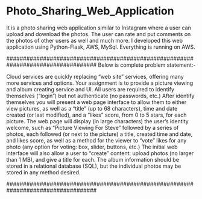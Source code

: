 # Photo_Sharing_Web_Application
It is a photo sharing web application similar to Instagram where a user can upload and download the photos. The user can rate and put comments on the photos of other users as well and much more. I developed this web application using Python-Flask, AWS, MySql. Everything is running on AWS.

###################################################################################
Below is complete problem statement:-

Cloud services are quickly replacing “web site” services, offering many more
services and options.
Your assignment is to provide a picture viewing and album creating service and UI.
All users are required to identify themselves (“login”) but not authenticate
(no passwords, etc.)
After identify themselves you will present a web page interface to allow them to
either view pictures, as well as a “title” (up to 68 characters), time and date
created (or last modified), and a “likes” score, from 0 to 5 stars, for each picture.
The web page will display (in large characters) the user’s identity welcome,
such as “Picture Viewing For Steve” followed by a series of photos, each followed
(or next to the picture) a title, created time and date, and likes score, as well
as a method for the viewer to “vote” likes for any photo (any option for voting:
box, slider, buttons, etc.)
The initial web interface will also allow a user to “create” content: upload
photos (no larger than 1 MB), and give a title for each.
The album information should be stored in a relational database (SQL), but
the individual photos may be stored in any method desired.

###################################################################################
